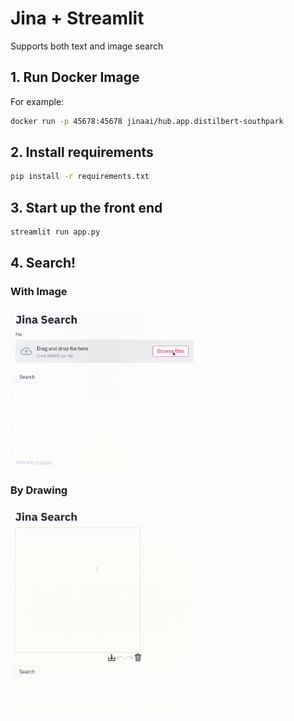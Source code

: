 # Jina + Streamlit

Supports both text and image search

## 1. Run Docker Image

For example:

```bash
docker run -p 45678:45678 jinaai/hub.app.distilbert-southpark
```

## 2. Install requirements

```bash
pip install -r requirements.txt
```

## 3. Start up the front end

```bash
streamlit run app.py
```

## 4. Search!

### With Image

<img src=".github/images/image.gif" width=300>

### By Drawing

<img src=".github/images/draw.gif" width=300>

